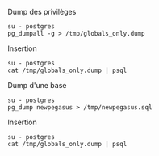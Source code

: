 Dump des privilèges
```
su - postgres
pg_dumpall -g > /tmp/globals_only.dump
```
Insertion
```
su - postgres
cat /tmp/globals_only.dump | psql
```

Dump d'une base 
```
su - postgres
pg_dump newpegasus > /tmp/newpegasus.sql
```
Insertion
```
su - postgres
cat /tmp/globals_only.dump | psql
```
